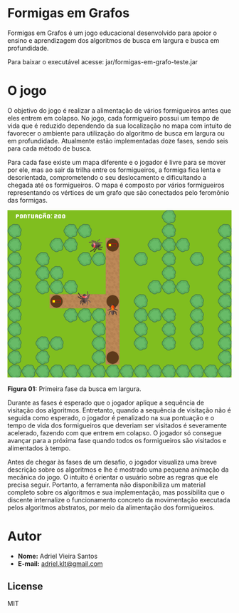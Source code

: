 # Formigas em Grafos

Formigas em Grafos é um jogo educacional desenvolvido para apoior o ensino e aprendizagem dos algoritmos de busca em largura e busca em profundidade.

Para baixar o executável acesse: jar/formigas-em-grafo-teste.jar

# O jogo

O objetivo do jogo é realizar a alimentação de vários formigueiros antes que eles entrem em colapso. No jogo, cada formigueiro possui um tempo de vida que é reduzido dependendo da sua localização no mapa com intuito de favorecer o ambiente para utilização do algoritmo de busca em largura ou em profundidade. Atualmente estão implementadas doze fases, sendo seis para cada método de busca.

Para cada fase existe um mapa diferente e o jogador é livre para se mover por ele, mas ao sair da trilha entre os formigueiros, a formiga fica lenta e desorientada, comprometendo o seu deslocamento e dificultando a chegada até os formigueiros. O mapa é composto por vários formigueiros representando os vértices de um grafo que são conectados pelo feromônio das formigas. 

![Primeira fase da busca em largura](https://raw.githubusercontent.com/Adriel479/formigas-em-grafo/master/recursos-visuais-tralha/imagens-do-jogo/primeira-fase-busca-em-largura.png)

**Figura 01:** Primeira fase da busca em largura.

Durante as fases é esperado que o jogador aplique a sequência de visitação dos algoritmos. Entretanto, quando a sequência de visitação não é seguida como esperado, o jogador é penalizado na sua pontuação e o tempo de vida dos formigueiros que deveriam ser visitados é severamente acelerado, fazendo com que entrem em colapso. O jogador só consegue avançar para a próxima fase quando todos os formigueiros são visitados e alimentados à tempo.

Antes de chegar às fases de um desafio, o jogador visualiza uma breve descrição sobre os algoritmos e lhe é mostrado uma pequena animação da mecânica do jogo. O intuito é orientar o usuário sobre as regras que ele precisa seguir. Portanto, a ferramenta não disponibiliza um material completo sobre os algoritmos e sua implementação, mas possibilita que o discente internalize o funcionamento concreto da movimentação executada pelos algoritmos abstratos, por meio da alimentação dos formigueiros.



# Autor

  - **Nome:** Adriel Vieira Santos
  - **E-mail:** adriel.klt@gmail.com

License
----
MIT



